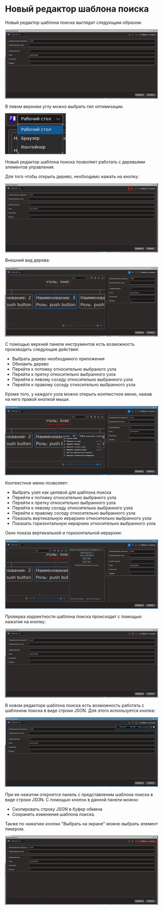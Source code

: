 # Новый редактор шаблона поиска

Новый редактор шаблона поиска выглядит следующим образом:

  ![](../../resources/process/searchpatterns/pattern-editor-base.png)

В левом верхнем углу можно выбрать тип оптимизации.

  ![](../../resources/process/searchpatterns/pattern-editor-autamation-types.png)

Новый редактор шаблона поиска позволяет работать с деревьями элементов управления.

Для того чтобы открыть дерево, необходимо нажать на кнопку:

  ![](../../resources/process/searchpatterns/pattern-editor-open-tree-button.png)

Внешний вид дерева:

  ![](../../resources/process/searchpatterns/pattern-editor-tree.png)

С помощью верхней панели инструментов есть возможность производить следующие действия:
 * Выбрать дерево необходимого приложения
 * Обновить дерево
 * Перейти к потомку относительно выбраного узла
 * Перейти к претку относительно выбранного узла
 * Перейти к левому соседу относительно выбранного узла
 * Перейти к правому соседу относительно выбранного узла

 Кроме того, у каждого узла можно открыть контекстное меню, нажав на него правой кнопкой мыши.

   ![](../../resources/process/searchpatterns/pattern-editor-tree-context-menu.png)

Контекстное меню позволяет:

* Выбрать узел как целевой для шаблона поиска
* Перейти к потомку относительно выбраного узла
* Перейти к претку относительно выбранного узла
* Перейти к левому соседу относительно выбранного узла
* Перейти к правому соседу относительно выбранного узла
* Показать вертикальную иерархию относительно выбранного узла
* Показать горизонтальную иерархию относительно выбранного узла

Окно показа вертикальной и горизонтальной иерархии:

   ![](../../resources/process/searchpatterns/pattern-editor-tree-hierarchy-panel.png)

Проверка корректности шаблона поиска происходит с помощью нажатия на кнопку:

   ![](../../resources/process/searchpatterns/pattern-editor-validation-button.png)

В новом редакторе шаблона поиска есть возможность работать с шаблоном поиска в виде строки JSON. Для этого используется кнопка:

   ![](../../resources/process/searchpatterns/pattern-editor-open-search-pattern-as-json-button.png)

При ее нажатии откроется панель с представленим шаблона поиска в виде строки JSON. С помощью кнопок в данной панели можно:
 * Скопировать строку JSON в буфер обмена
 * Сохранить изменения шаблона поиска.

Также по нажатию кнопки "Выбрать на экране" можно выбрать элемент пикером.

   ![](../../resources/process/searchpatterns/pattern-editor-select-on-screan-button.png)
